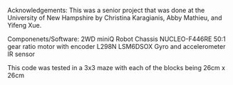 Acknowledgements:
This was a senior project that was done at the University of New Hampshire by Christina Karagianis, Abby Mathieu, and Yifeng Xue.


Componenets/Software:
2WD miniQ Robot Chassis 
NUCLEO-F446RE
50:1 gear ratio motor with encoder
L298N
LSM6DSOX Gyro and accelerometer
IR sensor

This code was tested in a 3x3 maze with each of the blocks being 26cm x 26cm
